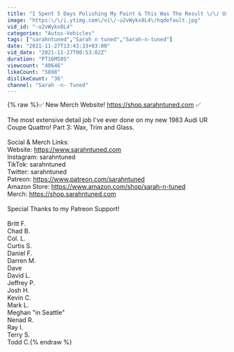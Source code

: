 ```yaml
---
title: "I Spent 5 Days Polishing My Paint & This Was The Result \/\/ Ur Quattro"
image: "https:\/\/i.ytimg.com\/vi\/-u2vWykx8L4\/hqdefault.jpg"
vid_id: "-u2vWykx8L4"
categories: "Autos-Vehicles"
tags: ["sarahntuned","Sarah n tuned","Sarah-n-tuned"]
date: "2021-11-27T13:43:33+03:00"
vid_date: "2021-11-27T00:53:02Z"
duration: "PT16M50S"
viewcount: "40646"
likeCount: "5898"
dislikeCount: "36"
channel: "Sarah -n- Tuned"
---
```

{% raw %}✅ New Merch Website! <a rel="nofollow" target="blank" href="https://shop.sarahntuned.com">https://shop.sarahntuned.com</a> ✅<br /><br />The most extensive detail job I've ever done on my new 1983 Audi UR Coupe Quattro! Part 3: Wax, Trim and Glass.<br /><br />Social &amp; Merch Links:<br />Website: <a rel="nofollow" target="blank" href="https://www.sarahntuned.com">https://www.sarahntuned.com</a><br />Instagram: sarahntuned<br />TikTok: sarahntuned<br />Twitter: sarahntuned<br />Patreon: <a rel="nofollow" target="blank" href="https://www.patreon.com/sarahntuned">https://www.patreon.com/sarahntuned</a><br />Amazon Store: <a rel="nofollow" target="blank" href="https://www.amazon.com/shop/sarah-n-tuned">https://www.amazon.com/shop/sarah-n-tuned</a><br />Merch: <a rel="nofollow" target="blank" href="https://shop.sarahntuned.com">https://shop.sarahntuned.com</a><br /><br />Special Thanks to my Patreon Support!<br /><br />Britt F.<br />Chad B.<br />Col. L.<br />Curtis S.<br />Daniel F.<br />Darren M.<br />Dave<br />David L.<br />Jeffrey P.<br />Josh H.<br />Kevin C.<br />Mark L.<br />Meghan &quot;in Seattle&quot;<br />Nenad R.<br />Ray I.<br />Terry S.<br />Todd C.{% endraw %}
